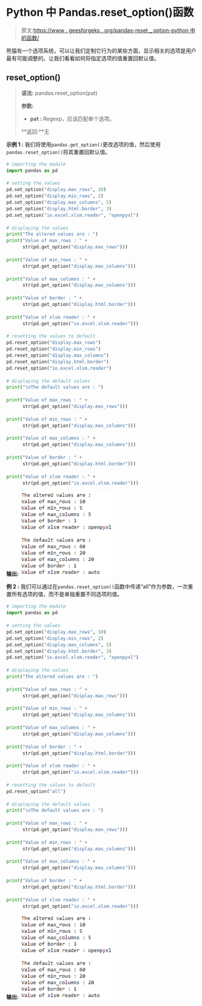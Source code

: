 # Python 中 Pandas.reset_option()函数

> 原文:[https://www . geesforgeks . org/pandas-reset _ option-python 中的函数/](https://www.geeksforgeeks.org/pandas-reset_option-function-in-python/)

熊猫有一个选项系统，可以让我们定制它行为的某些方面，显示相关的选项是用户最有可能调整的。让我们看看如何将指定选项的值重置回默认值。

## reset_option()

> **语法:** pandas.reset_option(pat)
> 
> **参数:**
> 
> *   **pat :** Regexp，应该匹配单个选项。
> 
> **返回:**无

**示例 1 :** 我们将使用`pandas.get_option()`更改选项的值，然后使用`pandas.reset_option()`将其重置回默认值。

```py
# importing the module
import pandas as pd

# setting the values
pd.set_option("display.max_rows", 10)
pd.set_option("display.min_rows", 2)
pd.set_option("display.max_columns", 5)
pd.set_option("display.html.border", 3)
pd.set_option("io.excel.xlsm.reader", "openpyxl")

# displaying the values
print("The altered values are : ")
print("Value of max_rows : " + 
      str(pd.get_option("display.max_rows")))

print("Value of min_rows : " + 
      str(pd.get_option("display.max_columns")))

print("Value of max_columns : " + 
      str(pd.get_option("display.max_columns")))

print("Value of border : " + 
      str(pd.get_option("display.html.border")))

print("Value of xlsm reader : " + 
      str(pd.get_option("io.excel.xlsm.reader")))

# resetting the values to default
pd.reset_option("display.max_rows")
pd.reset_option("display.min_rows")
pd.reset_option("display.max_columns")
pd.reset_option("display.html.border")
pd.reset_option("io.excel.xlsm.reader")

# displaying the default values
print("\nThe default values are : ")

print("Value of max_rows : " + 
      str(pd.get_option("display.max_rows")))

print("Value of min_rows : " + 
      str(pd.get_option("display.max_columns")))

print("Value of max_columns : " + 
      str(pd.get_option("display.max_columns")))

print("Value of border : " + 
      str(pd.get_option("display.html.border")))

print("Value of xlsm reader : " + 
      str(pd.get_option("io.excel.xlsm.reader")))
```

**输出:**
![](img/dcceaa6a49194b0f0c4fba9cfe1cfb7e.png)

**例 2 :** 我们可以通过在`pandas.reset_option()`函数中传递“all”作为参数，一次重置所有选项的值，而不是单独重置不同选项的值。

```py
# importing the module
import pandas as pd

# setting the values
pd.set_option("display.max_rows", 10)
pd.set_option("display.min_rows", 2)
pd.set_option("display.max_columns", 5)
pd.set_option("display.html.border", 3)
pd.set_option("io.excel.xlsm.reader", "openpyxl")

# displaying the values
print("The altered values are : ")

print("Value of max_rows : " + 
      str(pd.get_option("display.max_rows")))

print("Value of min_rows : " + 
      str(pd.get_option("display.max_columns")))

print("Value of max_columns : " + 
      str(pd.get_option("display.max_columns")))

print("Value of border : " + 
      str(pd.get_option("display.html.border")))

print("Value of xlsm reader : " + 
      str(pd.get_option("io.excel.xlsm.reader")))

# resetting the values to default
pd.reset_option("all")

# displaying the default values
print("\nThe default values are : ")

print("Value of max_rows : " + 
      str(pd.get_option("display.max_rows")))

print("Value of min_rows : " + 
      str(pd.get_option("display.max_columns")))

print("Value of max_columns : " + 
      str(pd.get_option("display.max_columns")))

print("Value of border : " + 
      str(pd.get_option("display.html.border")))

print("Value of xlsm reader : " + 
      str(pd.get_option("io.excel.xlsm.reader")))
```

**输出:**
![](img/dcceaa6a49194b0f0c4fba9cfe1cfb7e.png)